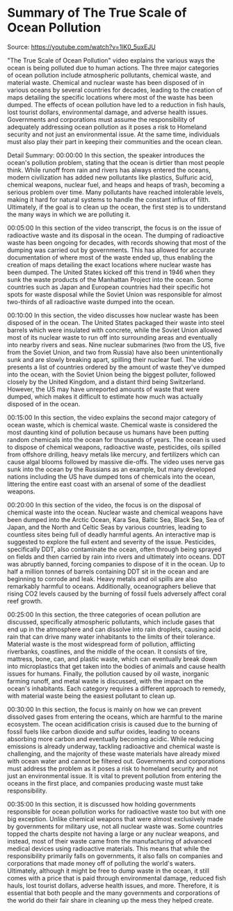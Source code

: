# Summary of The True Scale of Ocean Pollution

Source: https://youtube.com/watch?v=1lK0_5uxEJU

"The True Scale of Ocean Pollution" video explains the various ways the ocean is being polluted due to human actions. The three major categories of ocean pollution include atmospheric pollutants, chemical waste, and material waste. Chemical and nuclear waste has been disposed of in various oceans by several countries for decades, leading to the creation of maps detailing the specific locations where most of the waste has been dumped. The effects of ocean pollution have led to a reduction in fish hauls, lost tourist dollars, environmental damage, and adverse health issues. Governments and corporations must assume the responsibility of adequately addressing ocean pollution as it poses a risk to Homeland security and not just an environmental issue. At the same time, individuals must also play their part in keeping their communities and the ocean clean.

Detail Summary: 
00:00:00
In this section, the speaker introduces the ocean's pollution problem, stating that the ocean is dirtier than most people think. While runoff from rain and rivers has always entered the oceans, modern civilization has added new pollutants like plastics, Sulfuric acid, chemical weapons, nuclear fuel, and heaps and heaps of trash, becoming a serious problem over time. Many pollutants have reached intolerable levels, making it hard for natural systems to handle the constant influx of filth. Ultimately, if the goal is to clean up the ocean, the first step is to understand the many ways in which we are polluting it.

00:05:00
In this section of the video transcript, the focus is on the issue of radioactive waste and its disposal in the ocean. The dumping of radioactive waste has been ongoing for decades, with records showing that most of the dumping was carried out by governments. This has allowed for accurate documentation of where most of the waste ended up, thus enabling the creation of maps detailing the exact locations where nuclear waste has been dumped. The United States kicked off this trend in 1946 when they sunk the waste products of the Manhattan Project into the ocean. Some countries such as Japan and European countries had their specific hot spots for waste disposal while the Soviet Union was responsible for almost two-thirds of all radioactive waste dumped into the ocean.

00:10:00
In this section, the video discusses how nuclear waste has been disposed of in the ocean. The United States packaged their waste into steel barrels which were insulated with concrete, while the Soviet Union allowed most of its nuclear waste to run off into surrounding areas and eventually into nearby rivers and seas. Nine nuclear submarines (two from the US, five from the Soviet Union, and two from Russia) have also been unintentionally sunk and are slowly breaking apart, spilling their nuclear fuel. The video presents a list of countries ordered by the amount of waste they've dumped into the ocean, with the Soviet Union being the biggest polluter, followed closely by the United Kingdom, and a distant third being Switzerland. However, the US may have unreported amounts of waste that were dumped, which makes it difficult to estimate how much was actually disposed of in the ocean.

00:15:00
In this section, the video explains the second major category of ocean waste, which is chemical waste. Chemical waste is considered the most daunting kind of pollution because us humans have been putting random chemicals into the ocean for thousands of years. The ocean is used to dispose of chemical weapons, radioactive waste, pesticides, oils spilled from offshore drilling, heavy metals like mercury, and fertilizers which can cause algal blooms followed by massive die-offs. The video uses nerve gas sunk into the ocean by the Russians as an example, but many developed nations including the US have dumped tons of chemicals into the ocean, littering the entire east coast with an arsenal of some of the deadliest weapons.

00:20:00
In this section of the video, the focus is on the disposal of chemical waste into the ocean. Nuclear waste and chemical weapons have been dumped into the Arctic Ocean, Kara Sea, Baltic Sea, Black Sea, Sea of Japan, and the North and Celtic Seas by various countries, leading to countless sites being full of deadly harmful agents. An interactive map is suggested to explore the full extent and severity of the issue. Pesticides, specifically DDT, also contaminate the ocean, often through being sprayed on fields and then carried by rain into rivers and ultimately into oceans. DDT was abruptly banned, forcing companies to dispose of it in the ocean. Up to half a million tonnes of barrels containing DDT sit in the ocean and are beginning to corrode and leak. Heavy metals and oil spills are also remarkably harmful to oceans. Additionally, oceanographers believe that rising CO2 levels caused by the burning of fossil fuels adversely affect coral reef growth.

00:25:00
In this section, the three categories of ocean pollution are discussed, specifically atmospheric pollutants, which include gases that end up in the atmosphere and can dissolve into rain droplets, causing acid rain that can drive many water inhabitants to the limits of their tolerance. Material waste is the most widespread form of pollution, afflicting riverbanks, coastlines, and the middle of the ocean. It consists of tire, mattress, bone, can, and plastic waste, which can eventually break down into microplastics that get taken into the bodies of animals and cause health issues for humans. Finally, the pollution caused by oil waste, inorganic farming runoff, and metal waste is discussed, with the impact on the ocean's inhabitants. Each category requires a different approach to remedy, with material waste being the easiest pollutant to clean up.

00:30:00
In this section, the focus is mainly on how we can prevent dissolved gases from entering the oceans, which are harmful to the marine ecosystem. The ocean acidification crisis is caused due to the burning of fossil fuels like carbon dioxide and sulfur oxides, leading to oceans absorbing more carbon and eventually becoming acidic. While reducing emissions is already underway, tackling radioactive and chemical waste is challenging, and the majority of these waste materials have already mixed with ocean water and cannot be filtered out. Governments and corporations must address the problem as it poses a risk to homeland security and not just an environmental issue. It is vital to prevent pollution from entering the oceans in the first place, and companies producing waste must take responsibility.

00:35:00
In this section, it is discussed how holding governments responsible for ocean pollution works for radioactive waste too but with one big exception. Unlike chemical weapons that were almost exclusively made by governments for military use, not all nuclear waste was. Some countries topped the charts despite not having a large or any nuclear weapons, and instead, most of their waste came from the manufacturing of advanced medical devices using radioactive materials. This means that while the responsibility primarily falls on governments, it also falls on companies and corporations that made money off of polluting the world's waters. Ultimately, although it might be free to dump waste in the ocean, it still comes with a price that is paid through environmental damage, reduced fish hauls, lost tourist dollars, adverse health issues, and more. Therefore, it is essential that both people and the many governments and corporations of the world do their fair share in cleaning up the mess they helped create.

